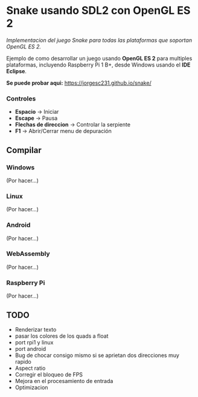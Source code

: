 Snake usando SDL2 con OpenGL ES 2
=======================================================

*Implementacion del juego Snake para todas las plataformas que soportan OpenGL ES 2.*

Ejemplo de como desarrollar un juego usando **OpenGL ES 2** para multiples plataformas, incluyendo Raspberry Pi 1 B+, desde Windows usando el **IDE Eclipse**.


**Se puede probar aqui:** <https://jorgesc231.github.io/snake/>

### Controles

- **Espacio** -> Iniciar
- **Escape** -> Pausa
- **Flechas de direccion** -> Controlar la serpiente
- **F1** -> Abrir/Cerrar menu de depuración


## Compilar

### Windows

(Por hacer...)

### Linux

(Por hacer...)

### Android

(Por hacer...)

### WebAssembly

(Por hacer...)

### Raspberry Pi

(Por hacer...)


## TODO

- Renderizar texto
- pasar los colores de los quads a float
- port rpi1 y linux
- port android
- Bug de chocar consigo mismo si se aprietan dos direcciones muy rapido
- Aspect ratio
- Corregir el bloqueo de FPS
- Mejora en el procesamiento de entrada
- Optimizacion